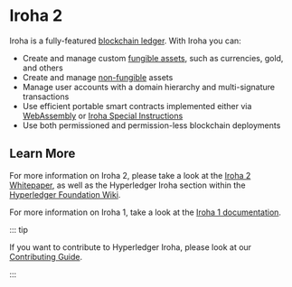 # Iroha 2

Iroha is a fully-featured
[blockchain ledger](/reference/glossary.md#blockchain-ledgers). With Iroha you
can:

- Create and manage custom
  [fungible assets](/reference/glossary.md#fungible-assets), such as currencies,
  gold, and others
- Create and manage [non-fungible](/reference/glossary.md#non-fungible-assets)
  assets
- Manage user accounts with a domain hierarchy and multi-signature
  transactions
- Use efficient portable smart contracts implemented either via
  [WebAssembly](/guide/blockchain/wasm.md) or
  [Iroha Special Instructions](/guide/blockchain/instructions.md)
- Use both permissioned and permission-less blockchain deployments

## Learn More

For more information on Iroha 2, please take a look at the
[Iroha 2 Whitepaper](https://github.com/hyperledger/iroha/blob/iroha2/docs/source/iroha_2_whitepaper.md),
as well as the Hyperledger Iroha section within the
[Hyperledger Foundation Wiki](https://wiki.hyperledger.org/display/iroha).

For more information on Iroha 1, take a look at the
[Iroha 1 documentation](https://iroha.readthedocs.io/en/develop/index.html).

::: tip

If you want to contribute to Hyperledger Iroha, please look at our
[Contributing Guide](https://github.com/hyperledger/iroha/blob/iroha2-dev/CONTRIBUTING.md).

:::